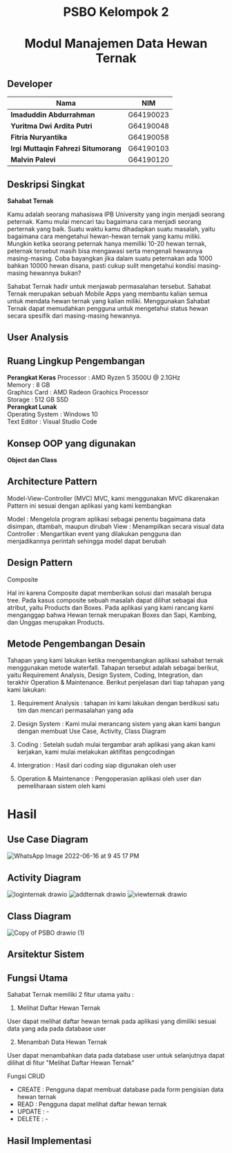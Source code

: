 <h1 align="center"> PSBO Kelompok 2 </h1>
<h1 align="center"> Modul Manajemen Data Hewan Ternak </h1>
    
## Developer
|Nama|NIM|
|--|--|
|**Imaduddin Abdurrahman**|G64190023|
|**Yuritma Dwi Ardita Putri**|G64190048|
|**Fitria Nuryantika**|G64190058|
|**Irgi Muttaqin Fahrezi Situmorang**|G64190103|
|**Malvin Palevi**|G64190120|
    
## Deskripsi Singkat
    
**Sahabat Ternak**
    
Kamu adalah seorang mahasiswa IPB University yang ingin menjadi seorang peternak. Kamu mulai mencari tau bagaimana cara menjadi seorang perternak yang baik. Suatu waktu kamu dihadapkan suatu masalah, yaitu bagaimana cara mengetahui hewan-hewan ternak yang kamu miliki. Mungkin ketika seorang peternak hanya memiliki 10-20 hewan ternak, peternak tersebut masih bisa mengawasi serta mengenali hewannya masing-masing. Coba bayangkan jika dalam suatu peternakan ada 1000 bahkan 10000 hewan disana, pasti cukup sulit mengetahui kondisi masing-masing hewannya bukan?
    
Sahabat Ternak hadir untuk menjawab permasalahan tersebut. Sahabat Ternak merupakan sebuah Mobile Apps yang membantu kalian semua untuk mendata hewan ternak yang kalian miliki. Menggunakan Sahabat Ternak dapat memudahkan pengguna untuk mengetahui status hewan secara spesifik dari masing-masing hewannya.

## User Analysis
    
    
## Ruang Lingkup Pengembangan
**Perangkat Keras**
Processor           : AMD Ryzen 5 3500U @ 2.1GHz <br>
Memory              : 8 GB <br>
Graphics Card       : AMD Radeon Graohics Processor <br>
Storage             : 512 GB SSD <br>
**Perangkat Lunak**<br>
Operating System    : Windows 10 <br>
Text Editor		    : Visual Studio Code <br>

## Konsep OOP yang digunakan
**Object dan Class**

## Architecture Pattern

Model-View-Controller (MVC)
MVC, kami menggunakan MVC dikarenakan Pattern ini sesuai dengan aplikasi yang kami kembangkan

Model : Mengelola program aplikasi sebagai penentu bagaimana data disimpan, dtambah, maupun dirubah
View : Menampilkan secara visual data
Controller : Mengartikan event yang dilakukan pengguna dan menjadikannya perintah sehingga model dapat berubah

## Design Pattern

Composite

Hal ini karena Composite dapat memberikan solusi dari masalah berupa tree. Pada kasus composite sebuah masalah dapat dilihat sebagai dua atribut, yaitu Products dan Boxes. Pada aplikasi yang kami rancang kami menganggap bahwa Hewan ternak merupakan Boxes dan Sapi, Kambing, dan Unggas merupakan Products.

## Metode Pengembangan Desain

Tahapan yang kami lakukan ketika mengembangkan aplikasi sahabat ternak menggunakan metode waterfall. Tahapan tersebut adalah sebagai berikut, yaitu Requirement Analysis, Design System, Coding, Integration, dan terakhir Operation & Maintenance. Berikut penjelasan dari tiap tahapan yang kami lakukan: 

1. Requirement Analysis : tahapan ini kami lakukan dengan berdikusi satu tim dan mencari permasalahan yang ada

2. Design System : Kami mulai merancang sistem yang akan kami bangun dengan membuat Use Case, Activity, Class Diagram

3. Coding : Setelah sudah mulai tergambar arah aplikasi yang akan kami kerjakan, kami mulai melakukan aktifitas pengcodingan

4. Intergration : Hasil dari coding siap digunakan oleh user

5. Operation & Maintenance : Pengoperasian aplikasi oleh user dan pemeliharaan sistem oleh kami

# Hasil 

## Use Case Diagram

![WhatsApp Image 2022-06-16 at 9 45 17 PM](https://user-images.githubusercontent.com/63392797/174346840-2c896b51-ad6d-4339-8c21-fc3c5a980cb4.jpeg)

## Activity Diagram

![loginternak drawio](https://user-images.githubusercontent.com/80470248/173869190-4504c444-c788-428c-8fdc-df47a1c93453.png)
![addternak drawio](https://user-images.githubusercontent.com/80470248/173869323-aff5a80a-2b30-4dbf-a2a3-ddbfcd7383fe.png)
![viewternak drawio](https://user-images.githubusercontent.com/80470248/173868929-c1c10de6-989c-4817-927f-0fd5bf653181.png)

## Class Diagram

![Copy of PSBO drawio (1)](https://user-images.githubusercontent.com/63392797/174351207-40c3da1b-3d92-44dc-be30-edee13da6cad.png)

## Arsitektur Sistem

## Fungsi Utama

Sahabat Ternak memiliki 2 fitur utama yaitu :
1. Melihat Daftar Hewan Ternak

User dapat melihat daftar hewan ternak pada aplikasi yang dimiliki sesuai data yang ada pada database user

2. Menambah Data Hewan Ternak

User dapat menambahkan data pada database user untuk selanjutnya dapat dilihat di fitur "Melihat Daftar Hewan Ternak"

Fungsi CRUD

- CREATE    : Pengguna dapat membuat database pada form pengisian data hewan ternak
- READ      : Pengguna dapat melihat daftar hewan ternak
- UPDATE    : -
- DELETE    : -


## Hasil Implementasi

